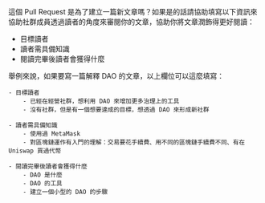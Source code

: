 這個 Pull Request 是為了建立一篇新文章嗎？如果是的話請協助填寫以下資訊來協助社群成員透過讀者的角度來審閱你的文章，協助你將文章潤飾得更好閱讀：
- 目標讀者
- 讀者需具備知識
- 閱讀完畢後讀者會獲得什麼

舉例來說，如果要寫一篇解釋 DAO 的文章，以上欄位可以這麼填寫：
```
- 目標讀者
    - 已經在經營社群，想利用 DAO 來增加更多治理上的工具
    - 沒有社群，但是有一個想要達成的目標，想透過 DAO 來形成新社群

- 讀者需具備知識
    - 使用過 MetaMask
    - 對區塊鏈運作有入門的理解：交易要花手續費、用不同的區塊鏈手續費不同、有在 Uniswap 買過代幣

- 閱讀完畢後讀者會獲得什麼
    - DAO 是什麼
    - DAO 的工具
    - 建立一個小型的 DAO 的步驟
```